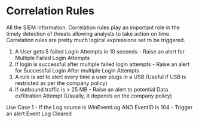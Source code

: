 # Correlation Rules
All the SIEM information.
Correlation rules play an important role in the timely detection of threats allowing analysts to take action on time. Correlation rules are pretty much logical expressions set to be triggered.

1. A User gets 5 failed Login Attempts in 10 seconds - Raise an alert for Multiple Failed Login Attempts
2. If login is successful after multiple failed login attempts - Raise an alert for Successful Login After multiple Login Attempts
3. A rule is set to alert every time a user plugs in a USB (Useful if USB is restricted as per the company policy)
4. If outbound traffic is > 25 MB - Raise an alert to potential Data exfiltration Attempt (Usually, it depends on the company policy)


Use Case 1 - If the Log source is WinEventLog AND EventID is 104 - Trigger an alert Event Log Cleared
